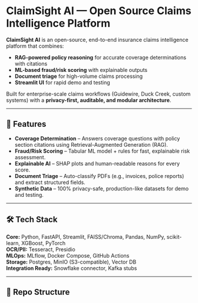 # ClaimSight AI — Open Source Claims Intelligence Platform

**ClaimSight AI** is an open-source, end-to-end insurance claims intelligence platform that combines:
- **RAG-powered policy reasoning** for accurate coverage determinations with citations
- **ML-based fraud/risk scoring** with explainable outputs
- **Document triage** for high-volume claims processing
- **Streamlit UI** for rapid demo and testing

Built for enterprise-scale claims workflows (Guidewire, Duck Creek, custom systems) with a **privacy-first, auditable, and modular architecture**.

---

## 🚀 Features
- **Coverage Determination** – Answers coverage questions with policy section citations using Retrieval-Augmented Generation (RAG).
- **Fraud/Risk Scoring** – Tabular ML model + rules for fast, explainable risk assessment.
- **Explainable AI** – SHAP plots and human-readable reasons for every score.
- **Document Triage** – Auto-classify PDFs (e.g., invoices, police reports) and extract structured fields.
- **Synthetic Data** – 100% privacy-safe, production-like datasets for demo and testing.

---

## 🛠 Tech Stack
**Core:** Python, FastAPI, Streamlit, FAISS/Chroma, Pandas, NumPy, scikit-learn, XGBoost, PyTorch  
**OCR/PII:** Tesseract, Presidio  
**MLOps:** MLflow, Docker Compose, GitHub Actions  
**Storage:** Postgres, MinIO (S3-compatible), Vector DB  
**Integration Ready:** Snowflake connector, Kafka stubs

---

## 📂 Repo Structure
